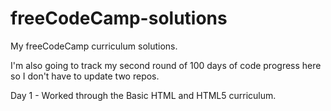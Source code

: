 # freeCodeCamp-solutions
My freeCodeCamp curriculum solutions.

I'm also going to track my second round of 100 days of code progress here so I don't have to update two repos.

Day 1 - Worked through the Basic HTML and HTML5 curriculum.